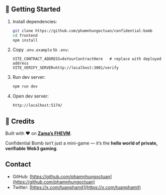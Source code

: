 
## 🚀 Getting Started

1. Install dependencies:

   ```bash
   git clone https://github.com/phamnhungoctuan/confidential-bomb
   cd frontend
   npm install
   ```

2. Copy `.env.example` to `.env`:

   ```
   VITE_CONTRACT_ADDRESS=0xYourContractHere   # replace with deployed address
   VITE_VERIFY_SERVER=http://localhost:3001/verify
   ```

3. Run dev server:

   ```bash
   npm run dev
   ```
4. Open dev server:

   ```bash
   http://localhost:5174/
   ```

## 🌟 Credits

Built with ❤️ on **[Zama’s FHEVM](https://zama.ai)**.

Confidential Bomb isn’t just a mini-game — it’s the **hello world of private, verifiable Web3 gaming**.

## Contact

- GitHub: [https://github.com/phamnhungoctuan](https://github.com/phamnhungoctuan)
- Twitter: [https://x.com/tuanphamit](https://x.com/tuanphamit)

